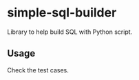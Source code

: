 # simple-sql-builder

Library to help build SQL with Python script.

## Usage

Check the test cases.
